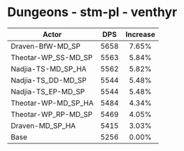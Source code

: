 # Dungeons - stm-pl - venthyr
| Actor | DPS | Increase |
|---|:---:|:---:|
|Draven-BfW-MD_SP|5658|7.65%|
|Theotar-WP_SS-MD_SP|5563|5.84%|
|Nadjia-TS-MD_SP_HA|5562|5.82%|
|Nadjia-TS_DD-MD_SP|5544|5.48%|
|Nadjia-TS_EP-MD_SP|5544|5.48%|
|Theotar-WP-MD_SP_HA|5484|4.34%|
|Theotar-WP_RP-MD_SP|5469|4.05%|
|Draven-MD_SP_HA|5415|3.03%|
|Base|5256|0.00%|
